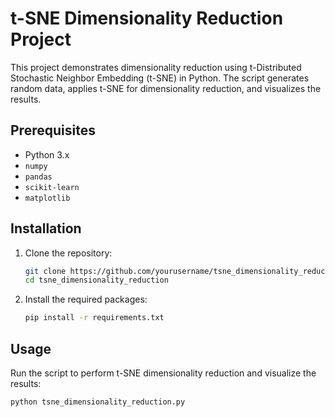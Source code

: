 # t-SNE Dimensionality Reduction Project

This project demonstrates dimensionality reduction using t-Distributed Stochastic Neighbor Embedding (t-SNE) in Python. The script generates random data, applies t-SNE for dimensionality reduction, and visualizes the results.

## Prerequisites

- Python 3.x
- `numpy`
- `pandas`
- `scikit-learn`
- `matplotlib`

## Installation

1. Clone the repository:
    ```sh
    git clone https://github.com/yourusername/tsne_dimensionality_reduction.git
    cd tsne_dimensionality_reduction
    ```

2. Install the required packages:
    ```sh
    pip install -r requirements.txt
    ```

## Usage

Run the script to perform t-SNE dimensionality reduction and visualize the results:
```sh
python tsne_dimensionality_reduction.py
